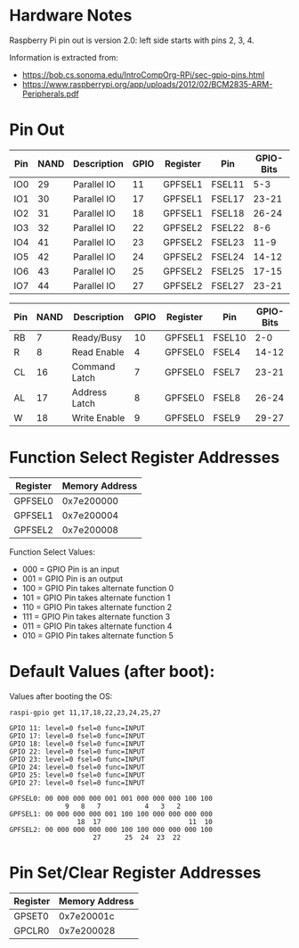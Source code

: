 # Hardware Notes
Raspberry Pi pin out is version 2.0: left side starts with pins 2, 3, 4.

Information is extracted from:
 - https://bob.cs.sonoma.edu/IntroCompOrg-RPi/sec-gpio-pins.html
 - https://www.raspberrypi.org/app/uploads/2012/02/BCM2835-ARM-Peripherals.pdf

# Pin Out

| Pin | NAND | Description   | GPIO | Register | Pin    | GPIO-Bits |
| --- | ---- | ------------- | ---- | -------- | ------ | --------- |
| IO0 |   29 | Parallel IO   |   11 |  GPFSEL1 | FSEL11 | 5-3       |
| IO1 |   30 | Parallel IO   |   17 |  GPFSEL1 | FSEL17 | 23-21     |
| IO2 |   31 | Parallel IO   |   18 |  GPFSEL1 | FSEL18 | 26-24     |
| IO3 |   32 | Parallel IO   |   22 |  GPFSEL2 | FSEL22 | 8-6       |
| IO4 |   41 | Parallel IO   |   23 |  GPFSEL2 | FSEL23 | 11-9      |
| IO5 |   42 | Parallel IO   |   24 |  GPFSEL2 | FSEL24 | 14-12     |
| IO6 |   43 | Parallel IO   |   25 |  GPFSEL2 | FSEL25 | 17-15     |
| IO7 |   44 | Parallel IO   |   27 |  GPFSEL2 | FSEL27 | 23-21     |

| Pin | NAND | Description   | GPIO | Register | Pin    | GPIO-Bits |
| --- | ---- | ------------- | ---- | -------- | ------ | --------- |
|  RB |    7 | Ready/Busy    |   10 |  GPFSEL1 | FSEL10 | 2-0       |
|   R |    8 | Read Enable   |    4 |  GPFSEL0 |  FSEL4 | 14-12     |
|  CL |   16 | Command Latch |    7 |  GPFSEL0 |  FSEL7 | 23-21     |
|  AL |   17 | Address Latch |    8 |  GPFSEL0 |  FSEL8 | 26-24     |
|   W |   18 | Write Enable  |    9 |  GPFSEL0 |  FSEL9 | 29-27     |

# Function Select Register Addresses

| Register | Memory Address |
| -------- | -------------- |
| GPFSEL0  | 0x7e200000     |
| GPFSEL1  | 0x7e200004     |
| GPFSEL2  | 0x7e200008     |

Function Select Values:
 - 000 = GPIO Pin is an input
 - 001 = GPIO Pin is an output
 - 100 = GPIO Pin takes alternate function 0
 - 101 = GPIO Pin takes alternate function 1
 - 110 = GPIO Pin takes alternate function 2
 - 111 = GPIO Pin takes alternate function 3
 - 011 = GPIO Pin takes alternate function 4
 - 010 = GPIO Pin takes alternate function 5

# Default Values (after boot):

Values after booting the OS:

`raspi-gpio get 11,17,18,22,23,24,25,27`
```
GPIO 11: level=0 fsel=0 func=INPUT
GPIO 17: level=0 fsel=0 func=INPUT
GPIO 18: level=0 fsel=0 func=INPUT
GPIO 22: level=0 fsel=0 func=INPUT
GPIO 23: level=0 fsel=0 func=INPUT
GPIO 24: level=0 fsel=0 func=INPUT
GPIO 25: level=0 fsel=0 func=INPUT
GPIO 27: level=0 fsel=0 func=INPUT
```

```
GPFSEL0: 00 000 000 000 001 001 000 000 000 100 100
              9   8   7           4   3   2
GPFSEL1: 00 000 000 000 001 100 100 000 000 000 000
                 18  17                      11  10
GPFSEL2: 00 000 000 000 000 100 100 000 000 000 100
                     27      25  24  23  22

```


# Pin Set/Clear Register Addresses

| Register | Memory Address |
| -------- | -------------- |
| GPSET0   | 0x7e20001c     |
| GPCLR0   | 0x7e200028     |

